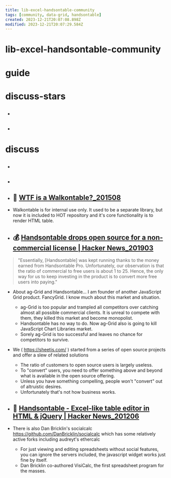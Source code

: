 ```yaml
---
title: lib-excel-handsontable-community
tags: [community, data-grid, handsontable]
created: 2023-12-21T20:07:08.898Z
modified: 2023-12-21T20:07:29.584Z
---
```


# lib-excel-handsontable-community

# guide

# discuss-stars
- ## 

- ## 
# discuss
- ## 

- ## 

- ## 🤔 [WTF is a Walkontable?_201508](https://github.com/handsontable/handsontable/issues/2716)
- Walkontable is for internal use only. It used to be a separate library, but now it is included to HOT repository and it's core functionality is to render HTML table.

- ## 💰 [Handsontable drops open source for a non-commercial license | Hacker News_201903](https://news.ycombinator.com/item?id=19488642)

> "Essentially, [Handsontable] was kept running thanks to the money earned from Handsontable Pro. Unfortunately, our observation is that the ratio of commercial to free users is about 1 to 25. Hence, the only way for us to keep investing in the product is to convert more free users into paying."

- About ag-Grid and Handsontable... I am founder of another JavaScript Grid product. FancyGrid. I know much about this market and situation. 
  - ag-Grid is too popular and trampled all competitors over catching almost all possible commercial clients. It is unreal to compete with them, they killed this market and become monopolist. 
  - Handsontable has no way to do. Now ag-Grid also is going to kill JavaScript Chart Libraries market. 
  - Sorely ag-Grid is too successful and leaves no chance for competitors to survive.

- We ( https://sheetjs.com/ ) started from a series of open source projects and offer a slew of related solutions
  - The ratio of customers to open source users is largely useless. 
  - To "convert" users, you need to offer something above and beyond what is available in the open source offering.
  - Unless you have something compelling, people won't "convert" out of altruistic desires. 
  - Unfortunately that's not how business works. 

- ## 🚀 [Handsontable - Excel-like table editor in HTML & jQuery | Hacker News_201206](https://news.ycombinator.com/item?id=4162808)
- There is also Dan Bricklin's socialcalc https://github.com/DanBricklin/socialcalc which has some relatively active forks including audreyt's ethercalc
  - For just viewing and editing spreadsheets without social features, you can ignore the servers included, the javascript widget works just fine by itself.
  - Dan Bricklin co-authored VisiCalc, the first spreadsheet program for the masses.

